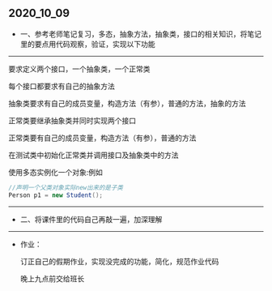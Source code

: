 ## 2020_10_09

- 一、参考老师笔记复习，多态，抽象方法，抽象类，接口的相关知识，将笔记里的要点用代码观察，验证，实现以下功能

-------

要求定义两个接口，一个抽象类，一个正常类

每个接口都要求有自己的抽象方法

抽象类要求有自己的成员变量，构造方法（有参），普通的方法，抽象的方法

正常类要继承抽象类并同时实现两个接口

正常类要有自己的成员变量，构造方法（有参），普通的方法

在测试类中初始化正常类并调用接口及抽象类中的方法

使用多态实例化一个对象:例如

```java
//声明一个父类对象实际new出来的是子类
Person p1 = new Student();
```

---

- 二、将课件里的代码自己再敲一遍，加深理解

---

* 作业：

  订正自己的假期作业，实现没完成的功能，简化，规范作业代码

  晚上九点前交给班长

